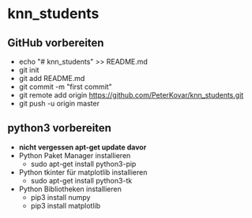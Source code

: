 # knn_students

## GitHub vorbereiten
- echo "# knn_students" >> README.md
- git init
- git add README.md
- git commit -m "first commit"
- git remote add origin https://github.com/PeterKovar/knn_students.git
- git push -u origin master

## python3 vorbereiten
- **nicht vergessen apt-get update davor**
- Python Paket Manager installieren
  - sudo apt-get install python3-pip
- Python tkinter für matplotlib installieren
  - sudo apt-get install python3-tk
- Python Bibliotheken installieren
  - pip3 install numpy
  - pip3 install matplotlib
   

